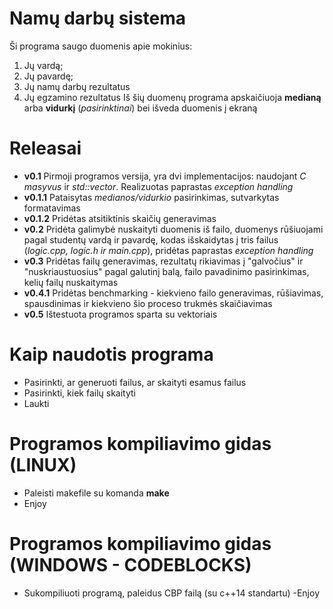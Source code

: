 # Namų darbų sistema
Ši programa saugo duomenis apie mokinius:
1. Jų vardą;
2. Jų pavardę;
3. Jų namų darbų rezultatus
4. Jų egzamino rezultatus
Iš šių duomenų programa apskaičiuoja **medianą** arba **vidurkį** (*pasirinktinai*) bei išveda duomenis į ekraną
# Releasai
- **v0.1** Pirmoji programos versija, yra dvi implementacijos: naudojant *C masyvus* ir *std::vector*. Realizuotas paprastas *exception handling*
- **v0.1.1** Pataisytas *medianos/vidurkio* pasirinkimas, sutvarkytas formatavimas
- **v0.1.2** Pridėtas atsitiktinis skaičių generavimas
- **v0.2** Pridėta galimybė nuskaityti duomenis iš failo, duomenys rūšiuojami pagal studentų vardą ir pavardę, kodas išskaidytas į tris failus (*logic.cpp, logic.h ir main.cpp*), pridėtas paprastas *exception handling*
- **v0.3** Pridėtas failų generavimas, rezultatų rikiavimas į "galvočius" ir "nuskriaustuosius" pagal galutinį balą, failo pavadinimo pasirinkimas, kelių failų nuskaitymas
- **v0.4.1** Pridėtas benchmarking - kiekvieno failo generavimas, rūšiavimas, spausdinimas ir kiekvieno šio proceso trukmės skaičiavimas
- **v0.5** Ištestuota programos sparta su vektoriais

# Kaip naudotis programa
- Pasirinkti, ar generuoti failus, ar skaityti esamus failus
- Pasirinkti, kiek failų skaityti
- Laukti

# Programos kompiliavimo gidas (LINUX)
- Paleisti makefile su komanda **make**
- Enjoy
# Programos kompiliavimo gidas (WINDOWS - CODEBLOCKS)
- Sukompiliuoti programą, paleidus CBP failą (su c++14 standartu)
-Enjoy
